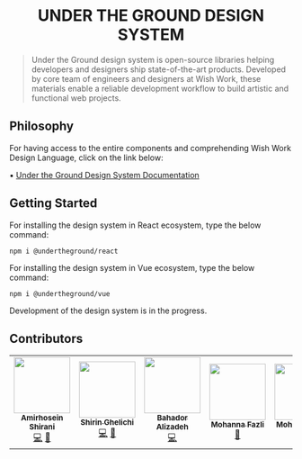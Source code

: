 <h1 align="center">
UNDER THE GROUND DESIGN SYSTEM
</h1>

>Under the Ground design system is open-source libraries helping developers and designers ship state-of-the-art products. Developed by core team of engineers and designers at Wish Work,
>these materials enable a reliable development workflow to build artistic and functional web projects.

## Philosophy 
For having access to the entire components and comprehending Wish Work Design Language, click on the link below:

▪️ [Under the Ground Design System Documentation](https://undertheground.wishwork.org)

## Getting Started
For installing the design system in React ecosystem, type the below command:
```
npm i @undertheground/react
```
For installing the design system in Vue ecosystem, type the below command: 
```
npm i @undertheground/vue
```
Development of the design system is in the progress.

## Contributors
<table>
<tr>
  <td align="center">
<a href="https://github.com/amirhoseinsh"><img src="https://avatars.githubusercontent.com/u/38019094?v=4?s=100" width="100px;" alt=""/><br /><sub><b>Amirhosein Shirani</b></sub></a><br /><a href="" title="Code">💻</a> <a href="" title="Documentation">📖</a>
  </td>
  <td align="center">
<a href="https://github.com/ElahehGhelichi"><img src="https://avatars.githubusercontent.com/u/69623138?s=70&v=4?s=100" width="100px;" alt=""/><br /><sub><b>Shirin Ghelichi</b></sub></a><br /><a href="" title="Code">💻</a> <a href="#design-aagonzales" title="Design">🎨</a>
  </td>
  <td align="center">
<a href="https://github.com/Theo2r"><img src="https://avatars.githubusercontent.com/u/73250427?s=70&v=4?s=100" width="100px;" alt=""/><br /><sub><b>Bahador Alizadeh</b></sub></a><br /><a href="" title="Code">💻</a> 
  </td>
  <td align="center">
    <a href="https://github.com/M0HANNA"><img src="https://avatars.githubusercontent.com/u/83944153?s=70&v=4?s=100" width="100px;" alt=""/><br /><sub><b>Mohanna Fazli</b></sub></a><br /><a href="#design-aagonzales" title="Design">🎨</a>
  </td>
  <td align="center">
    <a href="https://github.com/M0HANNA"><img src="https://avatars.githubusercontent.com/u/83944153?s=70&v=4?s=100" width="100px;" alt=""/><br /><sub><b>Mohanna Fazli</b></sub></a><br /><a href="#design-aagonzales" title="Design">🎨</a>
  </td>
